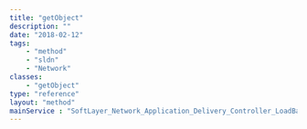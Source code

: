 ```yaml
---
title: "getObject"
description: ""
date: "2018-02-12"
tags:
    - "method"
    - "sldn"
    - "Network"
classes:
    - "getObject"
type: "reference"
layout: "method"
mainService : "SoftLayer_Network_Application_Delivery_Controller_LoadBalancer_Health_Check"
---
```

